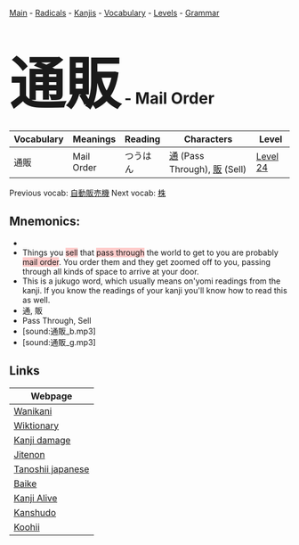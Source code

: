 <style> bigfont {font-size: 100px}</style>
[Main](../README.md) -
[Radicals](../radicals.md) -
[Kanjis](../kanjis.md) -
[Vocabulary](../vocabulary.md) -
[Levels](../levels.md) -
[Grammar](../grammar.md)
# <bigfont> 通販</bigfont> - Mail Order 

| Vocabulary | Meanings | Reading | Characters | Level |
| --- | --- | --- | --- | --- |
| 通販 | Mail Order | つうはん |  [通](../kanjis/通.md) (Pass Through), [販](../kanjis/販.md) (Sell) | [Level 24](../levels/wk_level24.md) |

Previous vocab: [自動販売機](自動販売機.md) Next vocab: [株](株.md) 

## Mnemonics:

* 
* Things you <span style="background-color:#ffcccb"> sell</span> that <span style="background-color:#ffcccb"> pass through</span> the world to get to you are probably <span style="background-color:#ffcccb"> mail order</span>. You order them and they get zoomed off to you, passing through all kinds of space to arrive at your door.
* This is a jukugo word, which usually means on'yomi readings from the kanji. If you know the readings of your kanji you'll know how to read this as well.
* 通, 販
* Pass Through, Sell
* [sound:通販_b.mp3]
* [sound:通販_g.mp3]


## Links 

| Webpage |
| --- |
| [Wanikani          ](https://www.wanikani.com/kanji/通販) |
| [Wiktionary        ](https://en.wiktionary.org/wiki/通販) |
| [Kanji damage      ](http://www.kanjidamage.com/kanji/search?utf8=✓&q=通販) |
| [Jitenon           ](https://jitenon.com/kanji/通販) |
| [Tanoshii japanese ](https://www.tanoshiijapanese.com/dictionary/kanji.cfm?k=通販) |
| [Baike             ](https://baike.baidu.com/item/通販) |
| [Kanji Alive       ](https://app.kanjialive.com/通販) |
| [Kanshudo          ](https://www.kanshudo.com/searchmn?q=通販) |
| [Koohii            ](https://kanji.koohii.com/study/kanji/通販) |
